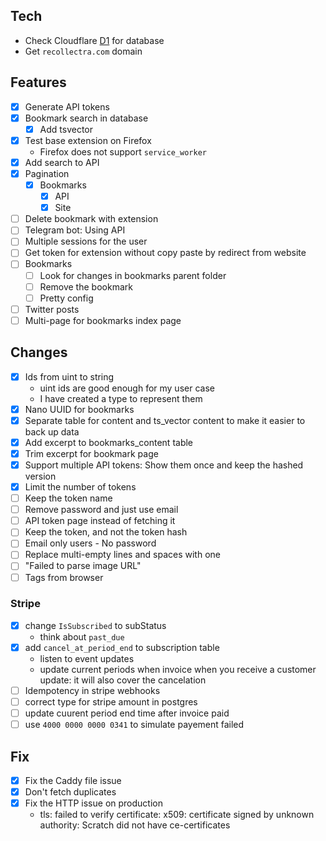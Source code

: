 ## Tech
- Check Cloudflare [D1](https://developers.cloudflare.com/d1/) for database
- Get `recollectra.com` domain

## Features
- [x] Generate API  tokens
- [x] Bookmark search in database
    - [x] Add tsvector
- [x] Test base extension on Firefox
    - Firefox does not support `service_worker`
- [x] Add search to API
- [x] Pagination
    - [x] Bookmarks
        - [x] API
        - [x] Site
- [ ] Delete bookmark with extension
- [ ] Telegram bot: Using API
- [ ] Multiple sessions for the user
- [ ] Get token for extension without copy paste by redirect from website
- [ ] Bookmarks
    - [ ] Look for changes in bookmarks parent folder
    - [ ] Remove the bookmark
    - [ ] Pretty config
- [ ] Twitter posts
- [ ] Multi-page for bookmarks index page

## Changes
- [x] Ids from uint to string
    - uint ids are good enough for my user case
    - I have created a type to represent them
- [x] Nano UUID for bookmarks
- [x] Separate table for content and ts_vector content to make it easier to back up data
- [x] Add excerpt to bookmarks_content table
- [x] Trim excerpt for bookmark page
- [x] Support multiple API tokens: Show them once and keep the hashed version
- [x] Limit the number of tokens
- [ ] Keep the token name
- [ ] Remove password and just use email
- [ ] API token page instead of fetching it
- [ ] Keep the token, and not the token hash
- [ ] Email only users - No password
- [ ] Replace multi-empty lines and spaces with one
- [ ] "Failed to parse image URL"
- [ ] Tags from browser

### Stripe
- [x] change `IsSubscribed` to subStatus
    - think about `past_due`
- [x] add `cancel_at_period_end` to subscription table
    - listen to event updates
    - update current periods when invoice when you receive a customer update: it will also cover the cancelation
- [ ] Idempotency in stripe webhooks
- [ ] correct type for stripe amount in postgres
- [ ] update cuurent period end time after invoice paid
- [ ] use `4000 0000 0000 0341` to simulate payement failed

## Fix
- [x] Fix the Caddy file issue
- [x] Don't fetch duplicates
- [x] Fix the HTTP issue on production 
    - tls: failed to verify certificate: x509: certificate signed by unknown authority: Scratch did not have ce-certificates
